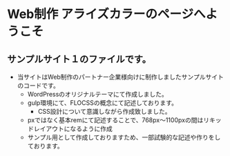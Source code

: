 # Web制作 アライズカラーのページへようこそ


## サンプルサイト１のファイルです。
- 当サイトはWeb制作のパートナー企業様向けに制作しましたサンプルサイトのコードです。
  - WordPressのオリジナルテーマにて作成しました。
  - gulp環境にて、FLOCSSの概念にて記述しております。
	- CSS設計について意識しながら作成致しました。
  - pxではなく基本remにて記述することで、768px～1100pxの間はリキッドレイアウトになるように作成
  - サンプル用として作成しておりますため、一部試験的な記述や作りをしております。
